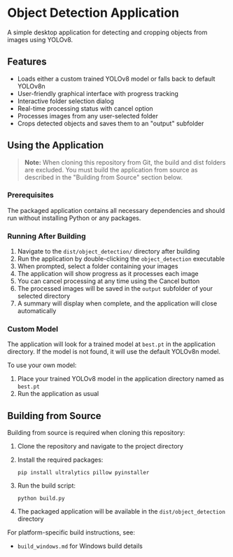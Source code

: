 # Object Detection Application

A simple desktop application for detecting and cropping objects from images using YOLOv8.

## Features

- Loads either a custom trained YOLOv8 model or falls back to default YOLOv8n
- User-friendly graphical interface with progress tracking
- Interactive folder selection dialog
- Real-time processing status with cancel option
- Processes images from any user-selected folder
- Crops detected objects and saves them to an "output" subfolder

## Using the Application

> **Note:** When cloning this repository from Git, the build and dist folders are excluded.
> You must build the application from source as described in the "Building from Source" section below.

### Prerequisites

The packaged application contains all necessary dependencies and should run without installing Python or any packages.

### Running After Building

1. Navigate to the `dist/object_detection/` directory after building
2. Run the application by double-clicking the `object_detection` executable
3. When prompted, select a folder containing your images
4. The application will show progress as it processes each image
5. You can cancel processing at any time using the Cancel button
6. The processed images will be saved in the `output` subfolder of your selected directory
7. A summary will display when complete, and the application will close automatically

### Custom Model

The application will look for a trained model at `best.pt` in the application directory. If the model is not found, it will use the default YOLOv8n model.

To use your own model:

1. Place your trained YOLOv8 model in the application directory named as `best.pt`
2. Run the application as usual

## Building from Source

Building from source is required when cloning this repository:

1. Clone the repository and navigate to the project directory
2. Install the required packages:

   ```
   pip install ultralytics pillow pyinstaller
   ```

3. Run the build script:

   ```
   python build.py
   ```

4. The packaged application will be available in the `dist/object_detection` directory

For platform-specific build instructions, see:

- `build_windows.md` for Windows build details
